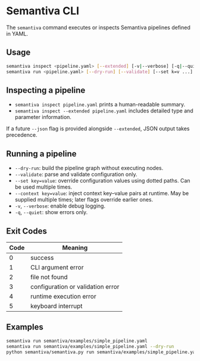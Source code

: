 # Semantiva CLI

The `semantiva` command executes or inspects Semantiva pipelines defined in YAML.

## Usage

```bash
semantiva inspect <pipeline.yaml> [--extended] [-v|--verbose] [-q|--quiet]
semantiva run <pipeline.yaml> [--dry-run] [--validate] [--set k=v ...] [--context k=v ...] [-v|--verbose] [-q|--quiet]
```

## Inspecting a pipeline

- `semantiva inspect pipeline.yaml` prints a human-readable summary.
- `semantiva inspect --extended pipeline.yaml` includes detailed type and parameter information.

If a future `--json` flag is provided alongside `--extended`, JSON output takes precedence.

## Running a pipeline

- `--dry-run`: build the pipeline graph without executing nodes.
- `--validate`: parse and validate configuration only.
- `--set key=value`: override configuration values using dotted paths. Can be used multiple times.
- `--context key=value`: inject context key–value pairs at runtime. May be supplied multiple times; later flags override earlier ones.
- `-v`, `--verbose`: enable debug logging.
- `-q`, `--quiet`: show errors only.

## Exit Codes

| Code | Meaning |
| ---- | ------- |
| 0 | success |
| 1 | CLI argument error |
| 2 | file not found |
| 3 | configuration or validation error |
| 4 | runtime execution error |
| 5 | keyboard interrupt |

## Examples

```bash
semantiva run semantiva/examples/simple_pipeline.yaml
semantiva run semantiva/examples/simple_pipeline.yaml --dry-run
python semantiva/semantiva.py run semantiva/examples/simple_pipeline.yaml
```
